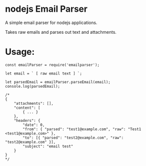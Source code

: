 # nodejs Email Parser

A simple email parser for nodejs applications.

Takes raw emails and parses out text and attachments.

# Usage:

```
const emailParser = require('emailparser');

let email = ` [ raw email text ] `;

let parsedEmail = emailParser.parseEmail(email);
console.log(parsedEmail);

/*
{
    "attachments": [],
    "content": [
        { ... }
    },
    "headers": {
        "date": 0,
        "from": { "parsed": "test1@example.com", "raw": "Test1 <test1@example.com>" },
        "to": [{ "parsed": "test2@example.com", "raw": "test2@example.com" }],
        "subject": "email test"
    }
}
*/
```
